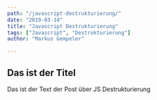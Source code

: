 ```yaml
---
path: "/javascript-destrukturierung/"
date: "2019-03-14"
title: "Javascript Destrukturierung"
tags: ["Javascript", "Destrukturierung"]
author: "Markus Gempeler"

---
```

## Das ist der Titel ##
Das ist der Text der Post über JS Destrukturierung
<!--stackedit_data:
eyJoaXN0b3J5IjpbMTI2Mzg1OTE4NV19
-->